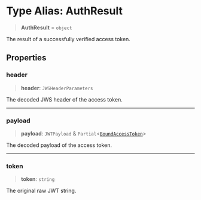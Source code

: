 # Type Alias: AuthResult

> **AuthResult** = `object`

The result of a successfully verified access token.

## Properties

### header

> **header**: `JWSHeaderParameters`

The decoded JWS header of the access token.

***

### payload

> **payload**: `JWTPayload` & `Partial`\<[`BoundAccessToken`](BoundAccessToken.md)\>

The decoded payload of the access token.

***

### token

> **token**: `string`

The original raw JWT string.
